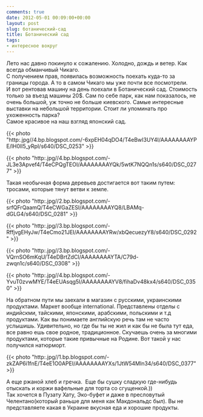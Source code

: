 ```yaml
---
comments: true
date: 2012-05-01 00:09:00+00:00
layout: post
slug: ботанический-сад
title: Ботанический сад
tags:
- интересное вокруг
---
```


Лето нас давно покинуло к сожалению. Холодно, дождь и ветер. Как всегда обманчивый Чикаго.  
С получением прав, появилась возможность поехать куда-то за границы города. А то в самом Чикаго мы уже почти все посмотрели.  
И вот рентовав машину на день поехали в Ботанический сад. Стоимость только за въезд машины 20$. Сам по себе парк, как нам показалось, не очень большой, уж точно не больше киевского. Самые интересные выставки на небольшой территории. Стоит ли упоминать про ухоженность парка?  
Самое красивое на наш взгляд японский сад.  


{{< photo "http:.jpg//4.bp.blogspot.com/-6xpEH04qDO4/T4eBwI3UY4I/AAAAAAAAYPE/lH0Il5_yRpI/s640/DSC_0253" >}}

  


{{< photo "http:.jpg//4.bp.blogspot.com/-JL3e3Apvef4/T4eCPQgTEOI/AAAAAAAAYQk/5wtK7NQQn1s/s640/DSC_0277" >}}

  
Такая необычная форма деревьев достигается вот таким путем: тросами, которые тянут ветви к земле.  


{{< photo "http:.jpg//2.bp.blogspot.com/-srfQFrQaamQ/T4eCWGaZESI/AAAAAAAAYQ8/LBAMq-dGLG4/s640/DSC_0281" >}}

  
  


{{< photo "http:.jpg//3.bp.blogspot.com/-RffjvgEHyJw/T4eCmo21JEI/AAAAAAAAYRw/xbQecuezyY8/s640/DSC_0292" >}}

  


{{< photo "http:.jpg//3.bp.blogspot.com/-VQrnSO6mKqU/T4eDBrtZdCI/AAAAAAAAYTA/C79d-zwqn1c/s640/DSC_0308" >}}

  


{{< photo "http:.jpg//4.bp.blogspot.com/-YvuT0zvwMYE/T4eEUAsqg5I/AAAAAAAAYV8/fihaDv48kx4/s640/DSC_0350" >}}

  
  
На обратном пути мы заехали в магазин с русскими, украинскими продуктами. Маркет вообще international. Представлены отделы с индийскми, тайскими, японскими, арабскими, польскими и т.д продуктами. Как вы понимаете английскую речь там не часто услышишь. Удивительно, но где бы ты не жил и как бы не была тут еда, все равно ешь свое родное, традиционное. Скучаешь очень за многими продуктами, которые такие привычные на Родине. Вот такой у нас получился натюрморт.  


{{< photo "http:.jpg//1.bp.blogspot.com/-zkZAP6i1fnE/T4eE1O0APEI/AAAAAAAAYXs/1JtW54Mln34/s640/DSC_0377" >}}

  
А еще ржаной хлеб и гречка.  Еще бы сушку сладкую где-нибудь отыскать и коржи вафельные для торта со сгущенкой.))  
Так хочется в Пузату Хату, Эко-буфет и даже в пресловутый Челентано(который раньше для меня как Макдональдс был). Вы не представляете какая в Украине вкусная еда и хорошие продукты. 
